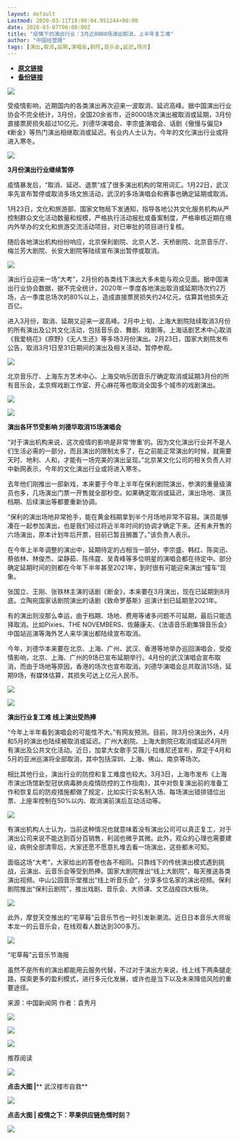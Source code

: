 ```yaml
---
layout: default
Lastmod: 2020-03-11T18:08:04.951244+00:00
date: 2020-03-07T00:00:00Z
title: "疫情下的演出行业：3月近8000场演出取消，上半年复工难"
author: "中国经营报"
tags: [演出,取消,延期,演唱会,剧院,音乐会,延迟,场次]
---
```


* [**原文链接**](https://mp.weixin.qq.com/s/7ih873RRxlRq5evqRiw9WQ)
* [**备份链接**](http://archive.is/WDejS)


![](/images/post/5fdb3f87f44cf8ae08d41ad1e0b84841.jpg)

受疫情影响，近期国内的各类演出再次迎来一波取消、延迟高峰。据中国演出行业协会不完全统计，3月份，全国20余省市，近8000场次演出被取消或延期，3月份直接票房损失超过10亿元。刘德华演唱会、李宗盛演唱会、话剧《傲慢与偏见》《断金》等热门演出相继取消或延迟。有业内人士认为，今年的文化演出行业或将进入寒冬。

![](/images/post/bc3576ff279d80264ac4f6d7a60432f9.jpg)

**3月份演出行业继续暂停**

疫情暴发后，“取消、延迟、退票”成了很多演出机构的常用词汇。1月22日，武汉率先宣布暂停或取消多场文旅活动，武汉的多场演唱会和赛事也确定延期或取消。

1月23日，文化和旅游部、国家文物局下发通知，指导各地公共文化服务机构从严控制群众文化活动数量和规模，严格执行活动报批或备案制度，严格审核近期在境内外举办的文化和旅游交流活动项目，对已审批的项目进行复核。

随后各地演出机构纷纷响应，北京保利剧院、北京人艺、天桥剧院、北京音乐厅、梅兰芳大剧院、长安大剧院等陆续宣布演出暂停或取消。

![](/images/post/a46ca395f1a5aaec3be5a7f5491942dd.jpg)

演出行业迎来一场“大考”，2月份的各类线下演出大多未能与观众见面。据中国演出行业协会数据，据不完全统计，2020年一季度各地演出取消或延期场次约2万场，占一季度总场次的80%以上，造成直接票房损失约24亿元，估算其他损失近百亿。

进入3月份，取消、延期又迎来一波高峰。2月中上旬，上海大剧院陆续取消3月份的所有演出及公共文化活动，包括音乐会、舞剧、戏剧等。上海话剧艺术中心取消《我爱桃花》《原野》《无人生还》等多场3月份演出。2月23日，国家大剧院发布公告，取消3月1日至31日期间的演出及相关活动，暂停参观。

![](/images/post/05fad168a86f85afe334ed19074e273a.jpg)

北京音乐厅、上海东方艺术中心、上海交响乐团音乐厅确定取消或延期3月份的所有音乐会，孟京辉戏剧工作室、开心麻花等也取消全国多个城市的戏剧演出。

![](/images/post/6d2065f1dce92c0caa2a1601555e2479.jpg)

![](/images/post/bc3576ff279d80264ac4f6d7a60432f9.jpg)

**演出各环节受影响 刘德华取消15场演唱会**

“对于演出机构来说，这次疫情的影响是非常‘惨重’的。因为文化演出行业并不是人们生活必需的一部分，而且演出的限制太多了，在之前能正常演出的时候，就需要天时、地利、人和，才能有一场完美的演出呈现。”北京某文化公司的相关负责人对中新网表示，今年的文化演出行业或将进入寒冬。

去年他们刚推出一部新戏，本来要于今年上半年在保利剧院演出，参演的重量级演员也多，几场演出门票一开售就全部秒空。如果确定取消或延迟，演出场地、演员档期、后续演出等都要重新协调。

“保利的演出场地非常抢手，能在黄金档期拿到半个月场地非常不容易。演员能够凑在一起参加演出，也是我们经过将近半年时间的协调才确定下来。还有未开售的六场演出，原本计划年后开票，目前已暂且搁置了。”该负责人表示。

在今年上半年调整的演出中，延期待定的占相当一部分，李宗盛、韩红、陈奕迅、蔡依林、林俊杰、梁静茹、陈伟霆、吴青峰等多位明星的演唱会都在待定中。部分确定延期时间的则都在今年下半年甚至2021年，到时很有可能迎来演出“撞车”现象。

张国立、王刚、张铁林主演的话剧《断金》，本来要在3月演出，现在已延期到8月底。立陶宛国家话剧院演出的话剧《致命罗基斯》巡演计划已延期至2021年。

有的演出则没那么幸运，由于档期、场地、费用等诸多问题不可延期，最后只能选择取消。比如Pixies、THE NOVEMBERS、佐藤康夫、《法语音乐剧集锦音乐会》中国站巡演等海外艺人来华演出都陆续宣布取消。

今年，刘德华本来要在北京、上海、广州、武汉、香港等地举办巡回演唱会，受疫情影响，北京、上海、广州的9场已宣布延期举行。4月份的武汉演唱会宣布取消，而由于场地等原因，香港的场次也宣布取消。刘德华演唱会总共取消15场，延期9场，有媒体估算，其损失可达上亿元人民币。

![](/images/post/b308585055223333e3bc6831d859d0f0.jpg)

![](/images/post/bc3576ff279d80264ac4f6d7a60432f9.jpg)

**演出行业复工难 线上演出受热捧**

“今年上半年看到演唱会的可能性不大。”有网友预测。目前，除3月份演出外，4月和5月的演出也陆续被取消或延迟。广州大剧院、上海大剧院已取消或延迟4月所有演出及公共文化活动。近日，加拿大女歌手艾薇儿·拉维尼还宣布，原定于4月和5月的亚洲巡演将全部取消，其中包括深圳、上海、佛山、南京等场次。

相比其他行业，演出行业的防控和复工难度也较大。3月3日，上海市发布《上海市演出场馆新型冠状病毒肺炎疫情防控的工作指南》，其中对恢复演出前的准备工作和恢复后的防疫措施都做了规定，比如实行实名制入场、每场演出错排错位出票、上座率控制在50%以内、取消演前演后互动活动等。

![](/images/post/5b7e47312a8226c7d39e5ea1939b3847.jpg)

有演出机构人士认为，当前这种情况也就意味着没有演出公司可以真正复工，对于演出公司来说不能达到百分百销售，利润也微乎其微。此外，观众的心理也需要建设，病例全部清零后，大家还愿不愿意扎堆去看一场演出，这些都未可知。

面临这场“大考”，大家给出的答卷也各不相同。只靠线下的传统演出模式遇到挑战，云演出、云音乐会等受到热捧。国家大剧院推出“线上大剧院”，每天推送各类演出视频。中山公园音乐堂推出“线上听音乐会”，分享多位名家的演出视频。保利剧院推出“保利云剧院”，推出戏剧、音乐会、大师课、文艺战疫四大板块。

![](/images/post/f82a9e12a63b4d205722c4e0f3ee1455.jpg)

此外，摩登天空推出的“宅草莓”云音乐节也一时引发新潮流。近日日本音乐大师坂本龙一的云音乐会，在线观看人数达到300多万。

![](/images/post/4c34f0f0becfc8b5d75620f904434a62.jpg)

“宅草莓”云音乐节海报

虽然不是所有的演出都能用云服务代替，不过对于演出方来说，线上线下两条腿走路，探索更多的盈利模式，进行多元化发展，或许也是当下以及未来降低风险的重要途径。

来源：中国新闻网 作者：袁秀月

[![](/images/post/c2249a13ced555acfcf85a0a1f9aea19.jpg)](https://e.vhall.com/subject/view/599011308)

[![](/images/post/00b20e8ffaf8ff0b29f2cbf7609e133a.jpg)](https://shop45422698.m.youzan.com/wscshop/showcase/homepage?kdt_id=45230530&sf=wx_sm&is_share=1&from_uuid=7d0e9114-2a99-7d23-8c41-a2469d1eb731&atr_ps=undefined&redirect_count=1)  

  

![](/images/post/43b7a57fd045be64890b8526d60a1277.jpg)

  

推荐阅读

[![](/images/post/480da5c06c93cd5313eb597adc2d3cef.jpg)](http://mp.weixin.qq.com/s?__biz=MjA5NTMyOTMwMQ==&mid=2651972499&idx=1&sn=bc25b3cd4a73f5d242e95823430bd03d&chksm=4f3e84e978490dffe8334e5754c4ca953957aadedeb17c9086c360181f037e3692e8f0a757d4&scene=21#wechat_redirect)

**点击大图 |**** 武汉楼市自救**  

  

[![](/images/post/14d4467c5f457cf22f2548d5b1011a41.jpg)](http://mp.weixin.qq.com/s?__biz=MjA5NTMyOTMwMQ==&mid=2651972499&idx=2&sn=2c7e537d79ba5de7e27a75e99122f684&chksm=4f3e84e978490dffd9024ab6d7f23da328b23ad031add3e182ee8bbdf15d2e0ffce7ff83cd55&scene=21#wechat_redirect)

**点击大图 ****|**** 疫情之下：苹果供应链危情时刻？**  

  

![](/images/post/f3501c0a0df0124df45b227b216c07a4.jpg)

